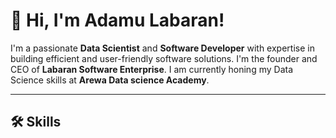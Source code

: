 # 👋 Hi, I'm Adamu Labaran!
I'm a passionate **Data Scientist** and **Software Developer** with expertise in building efficient and user-friendly software solutions. I'm the founder and CEO of **Labaran Software Enterprise**. I am currently honing my Data Science skills at **Arewa Data science Academy**.

---

## 🛠 Skills
